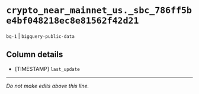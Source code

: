 # `crypto_near_mainnet_us._sbc_786ff5be4bf048218ec8e81562f42d21`
`bq-1` | `bigquery-public-data`

## Column details
* [TIMESTAMP] `last_update`

-------------------------------------------------------------------------------
*Do not make edits above this line.*
